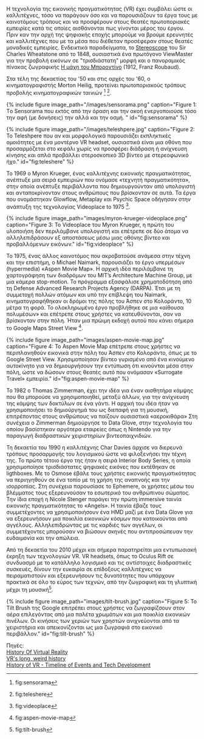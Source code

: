 Η τεχνολογία της εικονικής πραγματικότητας (VR) έχει συμβάλει ώστε οι καλλιτέχνες, τόσο να παράγουν όσο και να παρουσιάζουν τα έργα τους με καινοτόμους τρόπους και να προσφέρουν στους θεατές πρωτοποριακές εμπειρίες κατά τις οποίες αισθάνονται πως γίνονται μέρος του έργου. Πριν καν την αρχή της ψηφιακής εποχής μπορούμε να βρούμε ερευνητές και καλλιτέχνες που με τα μέσα που διέθεταν προσέφεραν στους θεατές μοναδικές εμπειρίες. Ενδεικτικά παραδείγματα, το [Stereoscope](https://www.smithsonianmag.com/innovation/sterographs-original-virtual-reality-180964771/) του Sir Charles Wheatstone από το 1848, ουσιαστικά ένα πρωτόγονο ViewMaster για την προβολή εικόνων σε "τρισδιάστατη" μορφή και ο πανοραμικός πίνακας ζωγραφικής [Η μάχη του Μποροντίνο](https://www.360cities.net/image/1812-battle-of-borodino-museum-moscow) (1912, Franz Roubaud).

Στα τέλη της δεκαετίας του '50 και στις αρχές του '60, ο κινηματογραφιστής Morton Heilig, προτείνει πρωτοποριακούς τρόπους προβολής κινηματογραφικών ταινιών [^1] [^2].

{% include figure image_path="/images/sensorama.png" caption="Figure 1: Tο Sensorama που εκτός από την όραση και την ακοή ενεργοποιούσε τόσο την αφή (με δονήσεις) την αλλά και την οσμή. " id="fig:sensorama" %}

{% include figure image_path="/images/teleshpere.jpg" caption="Figure 2: Το Teleshpere που αν και μορφολογικά παρουσιάζει εκπληκτικές ομοιότητες με ένα μοντέρνο VR headset, ουσιαστικά είναι μια οθόνη που προσαρμόζεται στο κεφάλι χωρίς να προσφέρει διάδραση ή ανίχνευση κίνησης και απλά προβάλλει στεροσκοπικό 3D βίντεο με στερεοφωνικό ήχο." id="fig:teleshere" %}

Το 1969 ο Myron Krueger, ένας καλλιτέχνης εικονικής πραγματικότητας, ανέπτυξε μια σειρά εμπειριών που ονόμασε «τεχνητή πραγματικότητα», στην οποία ανέπτυξε περιβάλλοντα που δημιουργούνταν από υπολογιστή και ανταποκρίνονταν στους ανθρώπους που βρίσκονταν σε αυτά. Τα έργα που ονομάστηκαν Glowflow, Metaplay και Psychic Space οδήγησαν στην ανάπτυξη της τεχνολογίας Videoplace to 1975 [^3].

{% include figure image_path="images/myron-krueger-videoplace.png" caption="Figure 3: Το Videoplace του Myron Krueger, η πρώτη του υλοποιήση δεν περιλάμβανε υπολογιστή και επέτρεπε σε δύο άτομα να αλληλεπιδράσουν εξ αποστάσεως μέσω μιας οθόνης βίντεο και προβαλλόμενων εικόνων." id="fig:videoplace" %}

Το 1975, ένας άλλος καινοτόμος που ακροβατούσε ανάμεσα στην τέχνη και την επιστήμη, ο Michael Naimark, παρουσιάζει το έργο υπερμέσων (hypermedia) «Aspen Movie Map». Η αρχική ιδέα περιλάμβανε τη χαρτογράφηση των διαδρόμων του MIT’s Architecture Machine Group, με μια κάμερα stop-motion. Το πρόγραμμα εξασφάλισε χρηματοδότηση από τη Defense Advanced Research Projects Agency (DARPA). Έτσι με τη συμμετοχή πολλών ατόμων και υπό την επίβλεψη του Naimark, κινηματογραφήθηκαν οι δρόμοι της πόλης του Άσπεν στο Κολοράντο, 10 μέτρα τη φορά. Το ολοκληρωμένο έργο προβλήθηκε σε μια «αίθουσα πολυμέσων» και επέτρεπε στους χρήστες να κατευθύνονται, σαν να βρίσκονταν στην πόλη. Ήταν μια πρώιμη εκδοχή αυτού που κάνει σήμερα το Google Maps Street View [^4].

{% include figure image_path="images/aspen-movie-map.jpg" caption="Figure 4: Το Aspen Movie Map επέτρεπε στους χρήστες να περιπλανηθούν εικονικά στην πόλη του Άσπεν στο Κολοράντο, όπως με το Google Street View. Χρησιμοποίησαν βίντεο γυρισμένο από ένα κινούμενο αυτοκίνητο για να δημιουργήσουν την εντύπωση ότι κινούνται μέσα στην πόλη, ώστε να δώσουν στους θεατές αυτό που ονόμασαν «Surrogate Travel» εμπειρία." id="fig:aspen-movie-map" %}

Το 1982 ο Thomas Zimmerman, έχει την ιδέα για έναν αισθητήρα κάμψης που θα μπορούσε να χρησιμοποιηθεί, μεταξύ άλλων, για την ανίχνευση της κάμψης των δακτύλων σε ένα γάντι. Η αρχική του ιδέα ήταν να χρησιμοποιήσει το δημιούργημά του ως διεπαφή για τη μουσική, επιτρέποντας στους ανθρώπους να παίζουν ουσιαστικά «αεροκιθάρα» Στη συνέχεια ο Zimmerman δημιούργησε το Data Glove, στην τεχνολογία του οποίου βασίστηκαν αργότερα εταιρείες όπως η Nintendo για την παραγωγή διαδραστικών χειριστηρίων βιντεοπαιχνιδιών.

Τη δεκαετία του 1990 η καλλιτέχνης Char Davies άρχισε να διερευνά τρόπους προσαρμογής του λογισμικού ώστε να φιλοξενήσει την τέχνη της. Το πρώτο τέτοιο έργο της ήταν η σειρά Interior Body Series, η οποία χρησιμοποίησε τρισδιάστατες ψηφιακές εικόνες που εκτέθηκαν σε ligthboxes. Με το Osmose έβάλε τους χρήστες εικονικής πραγματικότητας να περιηγηθούν σε ένα τοπίο με τη χρήση της αναπνοής και την ισορροπίας. Στη συνέχεια παρουσίασε το Ephemere, οι χρήστες μέσω του βλέμματος τους εξερευνούσαν το εσωτερικό του ανθρώπινου σώματος. Την ίδια εποχή η Nicole Stenger παράγει την πρώτη immersive ταινία εικονικής πραγματικότητας το «Angels». Η ταινία έβαζε τους συμμετέχοντες να χρησιμοποιήσουν ένα HMD μαζί με ένα Data Glove για να εξερευνήσουν μια ποικιλία εικονικών κόσμων που κατοικούνται από αγγέλους. Αλληλεπιδρώντας με τις καρδιές των αγγέλων, οι συμμετέχοντες μπορούσαν να βιώσουν σκηνές που αντιπροσώπευαν την ευδαιμονία και την απώλεια.

Από τη δεκαετία του 2010 μέχρι και σήμερα παρατηρείται μια εντυπωσιακή έκρηξη των τεχνολογιών VR. VR headsets, όπως το Oculus Rift σε συνδυασμό με το κατάλληλο λογισμικό και τις αντίστοιχες διαδραστικές συσκευές, δίνουν την ευκαιρία σε επίδοξους καλλιτέχνες να πειραματιστούν και εξερευνήσουν τις δυνατότητες που υπάρχουν πρακτικά σε όλο το εύρος των τεχνών, από την ζωγραφική και τη γλυπτική μέχρι τη μουσική[^5].

{% include figure image_path="images/tilt-brush.jpg" caption="Figure 5: Το Tilt Brush της  Google επιτρέπει στους χρήστες να ζωγραφίζσουν στον αέρα επιλεγόντας από μια παλέτα χρωμάτων και μια ποικιλία εικονικών πινέλων. Οι κινήσεις των χεριών των χρηστών ανιχνεύονται από τα χειριστήρια και απεικονίζονται ως μια ζωγραφιά στο εικονικό περιβάλλον." id="fig:tilt-brush" %}


[^1]: fig:sensorama
[^2]: fig:teleshere
[^3]: fig:videoplace
[^4]: fig:aspen-movie-map
[^5]: fig:tilt-brush

Πηγές:  
[History Of Virtual Reality](https://www.vrs.org.uk/virtual-reality/history.html)  
[VR's long, weird history](https://www.polygon.com/2016/10/26/13401128/25-vr-greatest-innovators)  
[History of VR - Timeline of Events and Tech Development](https://virtualspeech.com/blog/history-of-vr)
